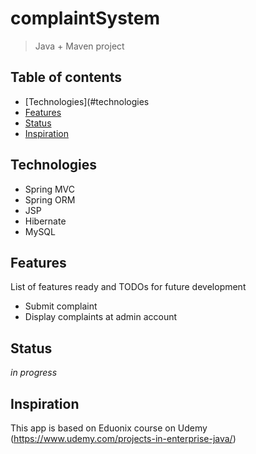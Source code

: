 # complaintSystem
> Java + Maven project

## Table of contents
* [Technologies](#technologies
* [Features](#features)
* [Status](#status)
* [Inspiration](#inspiration)

## Technologies
* Spring MVC
* Spring ORM
* JSP
* Hibernate
* MySQL

## Features
List of features ready and TODOs for future development
* Submit complaint
* Display complaints at admin account

## Status
_in progress_

## Inspiration
This app is based on Eduonix course on Udemy (https://www.udemy.com/projects-in-enterprise-java/) 

